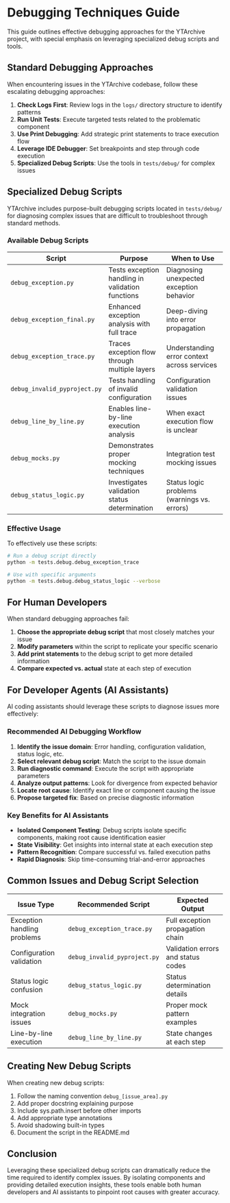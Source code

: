 # Debugging Techniques Guide

This guide outlines effective debugging approaches for the YTArchive project, with special emphasis on leveraging specialized debug scripts and tools.

## Standard Debugging Approaches

When encountering issues in the YTArchive codebase, follow these escalating debugging approaches:

1. **Check Logs First**: Review logs in the `logs/` directory structure to identify patterns
2. **Run Unit Tests**: Execute targeted tests related to the problematic component
3. **Use Print Debugging**: Add strategic print statements to trace execution flow
4. **Leverage IDE Debugger**: Set breakpoints and step through code execution
5. **Specialized Debug Scripts**: Use the tools in `tests/debug/` for complex issues

## Specialized Debug Scripts

YTArchive includes purpose-built debugging scripts located in `tests/debug/` for diagnosing complex issues that are difficult to troubleshoot through standard methods.

### Available Debug Scripts

| Script | Purpose | When to Use |
|--------|---------|-------------|
| `debug_exception.py` | Tests exception handling in validation functions | Diagnosing unexpected exception behavior |
| `debug_exception_final.py` | Enhanced exception analysis with full trace | Deep-diving into error propagation |
| `debug_exception_trace.py` | Traces exception flow through multiple layers | Understanding error context across services |
| `debug_invalid_pyproject.py` | Tests handling of invalid configuration | Configuration validation issues |
| `debug_line_by_line.py` | Enables line-by-line execution analysis | When exact execution flow is unclear |
| `debug_mocks.py` | Demonstrates proper mocking techniques | Integration test mocking issues |
| `debug_status_logic.py` | Investigates validation status determination | Status logic problems (warnings vs. errors) |

### Effective Usage

To effectively use these scripts:

```bash
# Run a debug script directly
python -m tests.debug.debug_exception_trace

# Use with specific arguments
python -m tests.debug.debug_status_logic --verbose
```

## For Human Developers

When standard debugging approaches fail:

1. **Choose the appropriate debug script** that most closely matches your issue
2. **Modify parameters** within the script to replicate your specific scenario
3. **Add print statements** to the debug script to get more detailed information
4. **Compare expected vs. actual** state at each step of execution

## For Developer Agents (AI Assistants)

AI coding assistants should leverage these scripts to diagnose issues more effectively:

### Recommended AI Debugging Workflow

1. **Identify the issue domain**: Error handling, configuration validation, status logic, etc.
2. **Select relevant debug script**: Match the script to the issue domain
3. **Run diagnostic command**: Execute the script with appropriate parameters
4. **Analyze output patterns**: Look for divergence from expected behavior
5. **Locate root cause**: Identify exact line or component causing the issue
6. **Propose targeted fix**: Based on precise diagnostic information

### Key Benefits for AI Assistants

- **Isolated Component Testing**: Debug scripts isolate specific components, making root cause identification easier
- **State Visibility**: Get insights into internal state at each execution step
- **Pattern Recognition**: Compare successful vs. failed execution paths
- **Rapid Diagnosis**: Skip time-consuming trial-and-error approaches

## Common Issues and Debug Script Selection

| Issue Type | Recommended Script | Expected Output |
|------------|-------------------|-----------------|
| Exception handling problems | `debug_exception_trace.py` | Full exception propagation chain |
| Configuration validation | `debug_invalid_pyproject.py` | Validation errors and status codes |
| Status logic confusion | `debug_status_logic.py` | Status determination details |
| Mock integration issues | `debug_mocks.py` | Proper mock pattern examples |
| Line-by-line execution | `debug_line_by_line.py` | State changes at each step |

## Creating New Debug Scripts

When creating new debug scripts:

1. Follow the naming convention `debug_[issue_area].py`
2. Add proper docstring explaining purpose
3. Include sys.path.insert before other imports
4. Add appropriate type annotations
5. Avoid shadowing built-in types
6. Document the script in the README.md

## Conclusion

Leveraging these specialized debug scripts can dramatically reduce the time required to identify complex issues. By isolating components and providing detailed execution insights, these tools enable both human developers and AI assistants to pinpoint root causes with greater accuracy.
